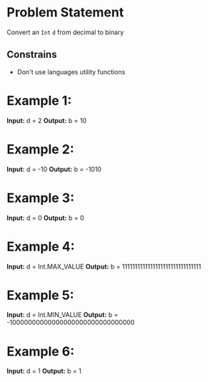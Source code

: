 # Problem Statement

Convert an `Int` `d` from decimal to binary

## Constrains

- Don't use languages utility functions

# Example 1:

**Input:** d = 2
**Output:** b = 10

# Example 2:

**Input:** d = -10
**Output:** b = -1010

# Example 3:

**Input:** d = 0
**Output:** b = 0

# Example 4:

**Input:** d = Int.MAX_VALUE
**Output:** b = 1111111111111111111111111111111

# Example 5:

**Input:** d = Int.MIN_VALUE
**Output:** b = -10000000000000000000000000000000

# Example 6:

**Input:** d = 1
**Output:** b = 1